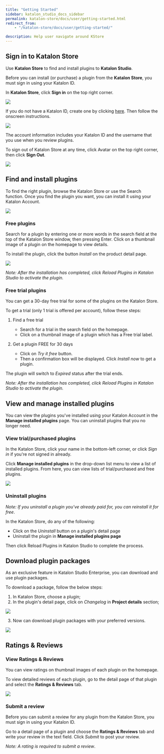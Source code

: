 ```yaml
---
title: "Getting Started"
sidebar: katalon_studio_docs_sidebar
permalink: katalon-store/docs/user/getting-started.html
redirect_from:
    - "/katalon-store/docs/user/getting-started/"

description: Help user navigate around KStore
---
```


## Sign in to Katalon Store

Use **Katalon Store** to find and install plugins to **Katalon Studio**.

Before you can install (or purchase) a plugin from the **Katalon Store**, you must sign in using your Katalon ID.

In **Katalon Store**, click **Sign in** on the top right corner. 

![](https://github.com/katalon-studio/docs-images/raw/master/katalon-store/docs/user/kst_click_sign_in.png)

If you do not have a Katalon ID, create one by clicking [here](https://www.katalon.com/create-account/). Then follow the onscreen instructions.

![](https://github.com/katalon-studio/docs-images/raw/master/katalon-store/docs/user/ka_create_account.png)

The account information includes your Katalon ID and the username that you use when you review plugins. 

To sign out of Katalon Store at any time, click Avatar on the top right corner, then click **Sign Out**.

![](https://github.com/katalon-studio/docs-images/raw/master/katalon-store/docs/user/kst_sign_out.png)

## Find and install plugins

To find the right plugin, browse the Katalon Store or use the Search function. Once you find the plugin you want, you can install it using your Katalon Account.

![](https://github.com/katalon-studio/docs-images/raw/master/katalon-store/docs/user/store-browse.png)


### Free plugins

Search for a plugin by entering one or more words in the search field at the top of the Katalon Store window, then pressing Enter. Click on a thumbnail image of a plugin on the homepage to view details.

To install the plugin, click the button _Install_ on the product detail page. 

![](https://github.com/katalon-studio/docs-images/raw/master/katalon-store/docs/user/store-install-plugin.png)


_Note: After the installation has completed, click Reload Plugins in Katalon Studio to activate the plugin._


### Free trial plugins

You can get a 30-day free trial for some of the plugins on the Katalon Store. 

To get a trial (only 1 trial is offered per account), follow these steps:

1. Find a free trial

    *   Search for a trial in the search field on the homepage.
    *   Click on a thumbnail image of a plugin which has a Free trial label.

2. Get a plugin FREE for 30 days

    *   Click on _Try it free_ button.
    *   Then a confirmation box will be displayed. Click _Install now_ to get a plugin.

The plugin will switch to _Expired_ status after the trial ends.

_Note: After the installation has completed, click Reload Plugins in Katalon Studio to activate the plugin._


## View and manage installed plugins 

You can view the plugins you've installed using your Katalon Account in the **Manage installed plugins** page. You can uninstall plugins that you no longer need.

### View trial/purchased plugins

In the Katalon Store, click your name in the bottom-left corner, or click _Sign in_ if you're not signed in already.

Click **Manage installed plugins** in the drop-down list menu to view a list of installed plugins. From here, you can view lists of trial/purchased and free plugins.


![](https://github.com/katalon-studio/docs-images/raw/master/katalon-store/docs/user/store-manage-plugin.png)


### Uninstall plugins

_Note: If you uninstall a plugin you've already paid for, you can reinstall it for free_.

In the Katalon Store, do any of the following:

*   Click on the _Uninstall_ button on a plugin's detail page
*   Uninstall the plugin in **Manage installed plugins page**

Then click Reload Plugins in Katalon Studio to complete the process. 

## Download plugin packages

As an exclusive feature in Katalon Studio Enterprise, you can download and use plugin packages.

To download a package, follow the below steps:
1. In Katalon Store, choose a plugin;
2. In the plugin's detail page, click on _Changelog_ in **Project details** section;

![](https://github.com/katalon-studio/docs-images/raw/master/katalon-store/docs/user/plugin-changelog.png)

3. Now can download plugin packages with your preferred versions.

![](https://github.com/katalon-studio/docs-images/raw/master/katalon-store/docs/user/change-log.png)


## Ratings & Reviews

### View Ratings & Reviews

You can view ratings on thumbnail images of each plugin on the homepage.

To view detailed reviews of each plugin, go to the detail page of that plugin and select the **Ratings & Reviews** tab.

![](https://github.com/katalon-studio/docs-images/raw/master/katalon-store/docs/user/store-rating.png)

### Submit a review

Before you can submit a review for any plugin from the Katalon Store, you must sign in using your Katalon ID.

Go to a detail page of a plugin and choose the **Ratings & Reviews** tab and write your review in the text field. Click _Submit_ to post your review.

_Note: A rating is required to submit a review_.
